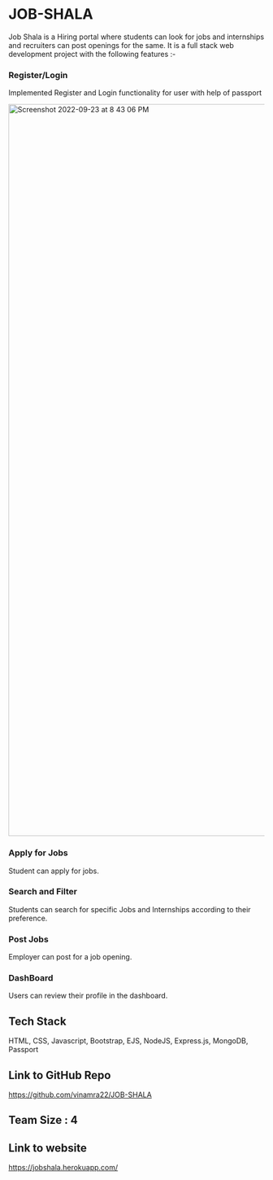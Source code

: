 # JOB-SHALA

Job Shala is a Hiring portal where students can look for jobs and internships and recruiters can post openings for the same. It
is a full stack web development project with the following features :-

### Register/Login
Implemented Register and Login functionality for user with help of passport

<img width="1439" alt="Screenshot 2022-09-23 at 8 43 06 PM" src="https://user-images.githubusercontent.com/82565121/192049800-84d2a1e2-06b1-4263-84f7-54eb80f133d5.png">

### Apply for Jobs
Student can apply for jobs.

### Search and Filter
Students can search for specific Jobs and Internships according to their preference. 
### Post Jobs
Employer can post for a job opening.
### DashBoard
Users can review their profile in the dashboard.

## Tech Stack
HTML, CSS, Javascript, Bootstrap, EJS, NodeJS, Express.js, MongoDB, Passport 

## Link to GitHub Repo
https://github.com/vinamra22/JOB-SHALA

## Team Size : 4

## Link to website 

https://jobshala.herokuapp.com/
